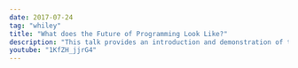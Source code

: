 ```yaml
---
date: 2017-07-24
tag: "whiley"
title: "What does the Future of Programming Look Like?"
description: "This talk provides an introduction and demonstration of the Whiley programming language, and was given at Oracle Labs Brisbane in 2017."
youtube: "1KfZH_jjrG4"
---
```

